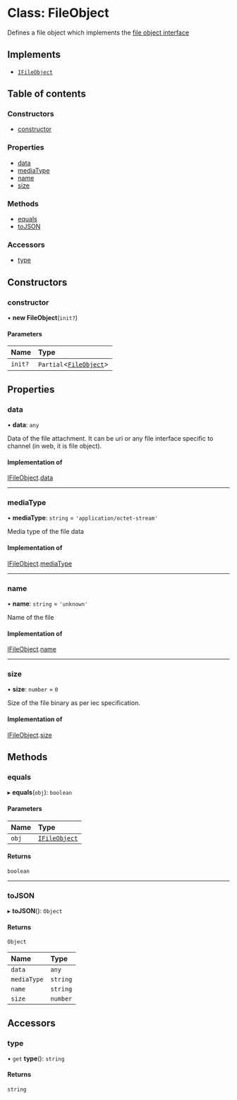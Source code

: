 # Class: FileObject

Defines a file object which implements the [file object interface](../interfaces/IFileObject.md)

## Implements

- [`IFileObject`](../interfaces/IFileObject.md)

## Table of contents

### Constructors

- [constructor](FileObject.md#constructor)

### Properties

- [data](FileObject.md#data)
- [mediaType](FileObject.md#mediatype)
- [name](FileObject.md#name)
- [size](FileObject.md#size)

### Methods

- [equals](FileObject.md#equals)
- [toJSON](FileObject.md#tojson)

### Accessors

- [type](FileObject.md#type)

## Constructors

### constructor

• **new FileObject**(`init?`)

#### Parameters

| Name | Type |
| :------ | :------ |
| `init?` | `Partial`<[`FileObject`](FileObject.md)\> |

## Properties

### data

• **data**: `any`

Data of the file attachment. It can be uri or any file interface specific to channel (in web, it is file object).

#### Implementation of

[IFileObject](../interfaces/IFileObject.md).[data](../interfaces/IFileObject.md#data)

___

### mediaType

• **mediaType**: `string` = `'application/octet-stream'`

Media type of the file data

#### Implementation of

[IFileObject](../interfaces/IFileObject.md).[mediaType](../interfaces/IFileObject.md#mediatype)

___

### name

• **name**: `string` = `'unknown'`

Name of the file

#### Implementation of

[IFileObject](../interfaces/IFileObject.md).[name](../interfaces/IFileObject.md#name)

___

### size

• **size**: `number` = `0`

Size of the file binary as per iec specification.

#### Implementation of

[IFileObject](../interfaces/IFileObject.md).[size](../interfaces/IFileObject.md#size)

## Methods

### equals

▸ **equals**(`obj`): `boolean`

#### Parameters

| Name | Type |
| :------ | :------ |
| `obj` | [`IFileObject`](../interfaces/IFileObject.md) |

#### Returns

`boolean`

___

### toJSON

▸ **toJSON**(): `Object`

#### Returns

`Object`

| Name | Type |
| :------ | :------ |
| `data` | `any` |
| `mediaType` | `string` |
| `name` | `string` |
| `size` | `number` |

## Accessors

### type

• `get` **type**(): `string`

#### Returns

`string`
